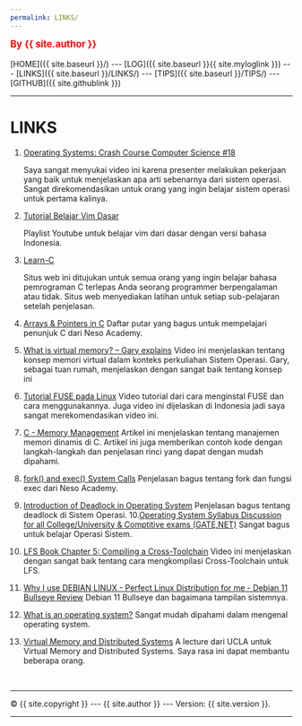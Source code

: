 ```yaml
---
permalink: LINKS/
---
```

<span style="color:red; font-weight:bold; font-size:larger;">By {{ site.author }}</span>
<br><br>
[HOME]({{ site.baseurl }}/) ---
[LOG]({{ site.baseurl }}{{ site.myloglink }}) ---
[LINKS]({{ site.baseurl }}/LINKS/) ---
[TIPS]({{ site.baseurl }}/TIPS/) ---
[GITHUB]({{ site.githublink }})
<br>
<hr>

# LINKS

1. [Operating Systems: Crash Course Computer Science #18](https://www.youtube.com/watch?v=26QPDBe-NB8&feature=youtu.be)
   
   Saya sangat menyukai video ini karena presenter melakukan pekerjaan yang baik untuk menjelaskan apa arti sebenarnya dari sistem operasi. Sangat direkomendasikan untuk        orang yang ingin belajar sistem operasi untuk pertama kalinya.
2. [Tutorial Belajar Vim Dasar](https://www.youtube.com/playlist?list=PL2O3HdJI4voE_mHibdvrDqNj_vZaKCZGC)
   
   Playlist Youtube untuk belajar vim dari dasar dengan versi bahasa Indonesia.
3. [Learn-C](https://www.learn-c.org/)

   Situs web ini ditujukan untuk semua orang yang ingin belajar bahasa pemrograman C terlepas Anda seorang programmer berpengalaman atau tidak. Situs web menyediakan latihan    untuk setiap sub-pelajaran setelah penjelasan.
4. [Arrays & Pointers in C](https://www.youtube.com/playlist?list=PLBlnK6fEyqRjoG6aJ4FvFU1tlXbjLBiOP)
   Daftar putar yang bagus untuk mempelajari penunjuk C dari Neso Academy.
5. [What is virtual memory? – Gary explains](https://www.youtube.com/watch?v=2quKyPnUShQ&feature=youtu.be)
   Video ini menjelaskan tentang konsep memori virtual dalam konteks perkuliahan Sistem Operasi. Gary, sebagai tuan rumah, menjelaskan dengan sangat baik tentang konsep ini   
6. [Tutorial FUSE pada Linux](https://www.tutorialspoint.com/cprogramming/c_memory_management.htm)
   Video tutorial dari cara menginstal FUSE dan cara menggunakannya. Juga video ini dijelaskan di Indonesia jadi saya sangat merekomendasikan video ini.
7. [C - Memory Management](https://www.tutorialspoint.com/cprogramming/c_memory_management.htm)
   Artikel ini menjelaskan tentang manajemen memori dinamis di C. Artikel ini juga memberikan contoh kode dengan langkah-langkah dan penjelasan rinci yang dapat        dengan mudah dipahami.
8. [fork() and exec() System Calls](https://www.youtube.com/watch?v=IFEFVXvjiHY)
   Penjelasan bagus tentang fork dan fungsi exec dari Neso Academy.
9. [Introduction of Deadlock in Operating System](https://www.geeksforgeeks.org/introduction-of-deadlock-in-operating-system/)
   Penjelasan bagus tentang deadlock di Sistem Operasi.
10.[Operating System Syllabus Discussion for all College/University & Comptitive exams (GATE,NET)](https://www.youtube.com/watch?v=bkSWJJZNgf8&list=PLxCzCOWd7aiGz9donHRrE9I3Mwn6XdP8p)
   Sangat bagus untuk belajar Operasi Sistem.
 11. [LFS Book Chapter 5: Compiling a Cross-Toolchain](https://www.youtube.com/watch?v=xVKFOJQOFWE)
     Video ini menjelaskan dengan sangat baik tentang cara mengkompilasi Cross-Toolchain untuk LFS.
 12. [Why I use DEBIAN LINUX - Perfect Linux Distribution for me - Debian 11 Bullseye Review](https://www.youtube.com/watch?v=JbShx_R2GZY)
    Debian 11 Bullseye dan bagaimana tampilan sistemnya.
 13. [What is an operating system?](https://edu.gcfglobal.org/en/computerbasics/understanding-operating-systems/1/)
      Sangat mudah dipahami dalam mengenal operating system.
 14. [Virtual Memory and Distributed Systems](http://web.cs.ucla.edu/classes/winter12/cs111/scribe/15e/)
      A lecture dari UCLA untuk Virtual Memory and Distributed Systems. Saya rasa ini dapat membantu beberapa orang.
   
 
<br>
<hr>
&copy; {{ site.copyright }} --- {{ site.author }} --- Version: {{ site.version }}.
<hr>
<br>

